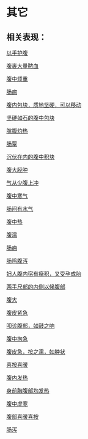 # 其它## 相关表现：[以手护腹](https://zuoye.gmzyh.com/search?key=以手护腹)[腹裹大量脓血](https://zuoye.gmzyh.com/search?key=腹裹大量脓血)[腹中烦重](https://zuoye.gmzyh.com/search?key=腹中烦重)[肠瘤](https://zuoye.gmzyh.com/search?key=肠瘤)[腹内包块，质地坚硬，可以移动](https://zuoye.gmzyh.com/search?key=腹内包块，质地坚硬，可以移动)[坚硬如石的腹中包块](https://zuoye.gmzyh.com/search?key=坚硬如石的腹中包块)[脘腹灼热](https://zuoye.gmzyh.com/search?key=脘腹灼热)[肠覃](https://zuoye.gmzyh.com/search?key=肠覃)[沉伏在内的腹中积块](https://zuoye.gmzyh.com/search?key=沉伏在内的腹中积块)[腹大胫肿](https://zuoye.gmzyh.com/search?key=腹大胫肿)[气从少腹上冲](https://zuoye.gmzyh.com/search?key=气从少腹上冲)[腹中寒气](https://zuoye.gmzyh.com/search?key=腹中寒气)[肠间有水气](https://zuoye.gmzyh.com/search?key=肠间有水气)[腹中热](https://zuoye.gmzyh.com/search?key=腹中热)[腹濡](https://zuoye.gmzyh.com/search?key=腹濡)[肠痈](https://zuoye.gmzyh.com/search?key=肠痈)[肠鸣腹泻](https://zuoye.gmzyh.com/search?key=肠鸣腹泻)[妇人腹内宿有癥积，又受孕成胎](https://zuoye.gmzyh.com/search?key=妇人腹内宿有癥积，又受孕成胎)[两手尺部的内侧以候腹部](https://zuoye.gmzyh.com/search?key=两手尺部的内侧以候腹部)[腹大](https://zuoye.gmzyh.com/search?key=腹大)[腹皮紧急](https://zuoye.gmzyh.com/search?key=腹皮紧急)[叩诊腹部，如鼓之响](https://zuoye.gmzyh.com/search?key=叩诊腹部，如鼓之响)[腹中拘急](https://zuoye.gmzyh.com/search?key=腹中拘急)[腹皮急，按之濡，如肿状](https://zuoye.gmzyh.com/search?key=腹皮急，按之濡，如肿状)[喜按喜暖](https://zuoye.gmzyh.com/search?key=喜按喜暖)[腹内发热](https://zuoye.gmzyh.com/search?key=腹内发热)[身前胸腹部均发热](https://zuoye.gmzyh.com/search?key=身前胸腹部均发热)[腹中虚寒](https://zuoye.gmzyh.com/search?key=腹中虚寒)[腹部喜暖喜按](https://zuoye.gmzyh.com/search?key=腹部喜暖喜按)[肠泻](https://zuoye.gmzyh.com/search?key=肠泻)
